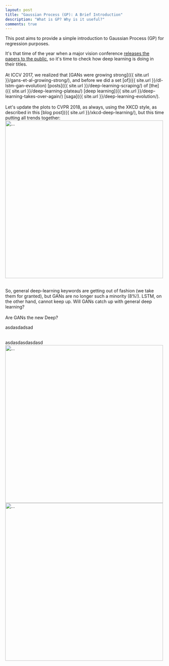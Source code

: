 ```yaml
---
layout: post
title: "Gaussian Process (GP): A Brief Introduction"
description: "What is GP? Why is it useful?"
comments: true
---
```


This post aims to provide a simple introduction to Gaussian Process (GP) for regression purposes.

It's that time of the year when a major vision conference [releases the papers to the public](http://openaccess.thecvf.com/CVPR2018.py), so it's time to check how deep learning is doing in their titles.<br>
<br>
At ICCV 2017, we realized that [GANs were growing strong]({{ site.url }}/gans-et-al-growing-strong/), and before we did a set [of]({{ site.url }}/dl-lstm-gan-evolution) [posts]({{ site.url }}/deep-learning-scraping/) of [the]({{ site.url }}/deep-learning-plateau/) [deep learning]({{ site.url }}/deep-learning-takes-over-again/) [saga]({{ site.url }}/deep-learning-evolution/).<br>
<br>
Let's update the plots to CVPR 2018, as always, using the XKCD style, as described in this [blog post]({{ site.url }}/xkcd-deep-learning/), but this time putting all trends together:
<br />
<img align="middle" width="500" src="{{ site.url }}/images/deep_vs_gan_evolution.png" alt="...">
<br />
<br />

So, general deep-learning keywords are getting out of fashion (we take them for granted), but GANs are no longer such a minority (8\%!). LSTM, on the other hand, cannot keep up. Will GANs catch up with general deep learning?<br />
<br />
Are GANs the new Deep?


asdasdadsad

<br />
asdasdasdasdasd
<HTML>
<HEAD> <TITLE>Activity - Insert animated GIF to HTML</TITLE> </HEAD>
<BODY>
  <img align="middle" width="500" src="{{ site.url }}/images/research/zts_1_2.gif" alt="...">
  <img align="middle" width="500" src="{{ site.url }}/images/research/zts_1_3.gif" alt="...">
</BODY>
</HTML>
  
  
